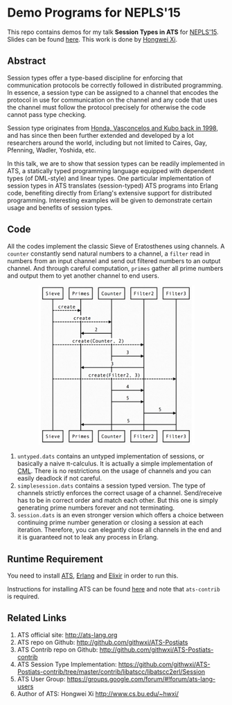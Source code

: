 # Demo Programs for NEPLS'15

This repo contains demos for my talk **Session Types in ATS** for [NEPLS'15](http://www.nepls.org/Events/28/). Slides can be found [here](https://github.com/steinwaywhw/nepls-15-demo/raw/slides.pdf). This work is done by [Hongwei Xi](http://www.cs.bu.edu/~hwxi/).

## Abstract 

Session types offer a type-based discipline for enforcing that communication protocols be correctly followed in distributed programming. In essence, a session type can be assigned to a channel that encodes the protocol in use for communication on the channel and any code that uses the channel must follow the protocol precisely for otherwise the code cannot pass type checking.

Session type originates from [Honda, Vasconcelos and Kubo back in 1998](http://link.springer.com/chapter/10.1007%2FBFb0053567), and has since then been further extended and developed by a lot researchers around the world, including but not limited to Caires, Gay, Pfenning, Wadler, Yoshida, etc.

In this talk, we are to show that session types can be readily implemented in ATS, a statically typed programming language equipped with dependent types (of DML-style) and linear types. One particular implementation of session types in ATS translates (session-typed) ATS programs into Erlang code, benefiting directly from Erlang's extensive support for distributed programming. Interesting examples will be given to demonstrate certain usage and benefits of session types.

## Code

All the codes implement the classic Sieve of Eratosthenes using channels. A `counter` constantly send natural numbers to a channel, a `filter` read in numbers from an input channel and send out filtered numbers to an output channel. And through careful computation, `primes` gather all prime numbers and output them to yet another channel to end users.

<p align="center"><img src="https://github.com/steinwaywhw/nepls-15-demo/raw/master/demo.png" width="360px"></p>

1. `untyped.dats` contains an untyped implementation of sessions, or basically a naive π-calculus. It is actually a simple implementation of [CML](http://cml.cs.uchicago.edu). There is no restrictions on the usage of channels and you can easily deadlock if not careful.
2. `simplesession.dats` contains a session typed version. The type of channels strictly enforces the correct usage of a channel. Send/receive has to be in correct order and match each other. But this one is simply generating prime numbers forever and not terminating.
3. `session.dats` is an even stronger version which offers a choice between continuing prime number generation or closing a session at each iteration. Therefore, you can elegantly close all channels in the end and it is guaranteed not to leak any process in Erlang.

## Runtime Requirement

You need to install [ATS](www.ats-lang.org), [Erlang](http://erlang.org) and [Elixir](http://elixir-lang.org) in order to run this.

Instructions for installing ATS can be found [here](http://www.ats-lang.org/Downloads.html) and note that `ats-contrib` is required. 

## Related Links

1. ATS official site: http://ats-lang.org
2. ATS repo on Github: http://github.com/githwxi/ATS-Postiats
3. ATS Contrib repo on Github: http://github.com/githwxi/ATS-Postiats-contrib
4. ATS Session Type Implementation: https://github.com/githwxi/ATS-Postiats-contrib/tree/master/contrib/libatscc/libatscc2erl/Session
5. ATS User Group: https://groups.google.com/forum/#!forum/ats-lang-users
6. Author of ATS: Hongwei Xi http://www.cs.bu.edu/~hwxi/
